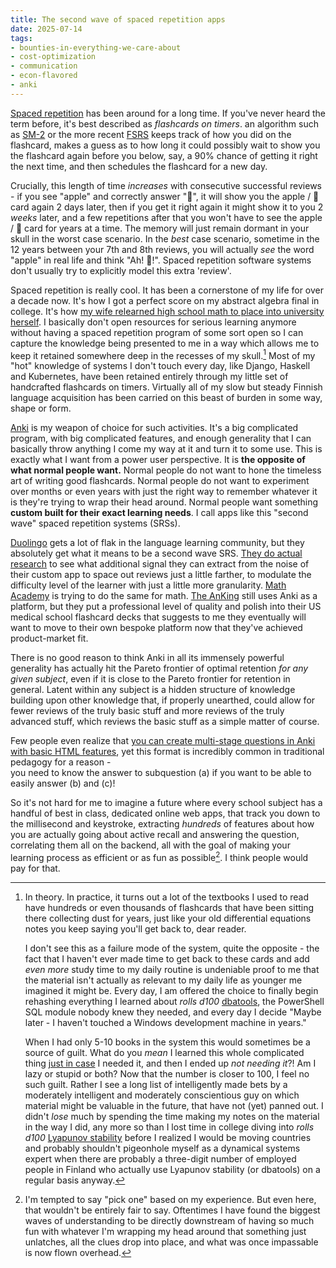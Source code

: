 ```yaml
---
title: The second wave of spaced repetition apps
date: 2025-07-14
tags: 
- bounties-in-everything-we-care-about
- cost-optimization
- communication
- econ-flavored
- anki
---
```



[Spaced repetition](gwern.net/spaced-repetition)
has been around for a long time.
If you've never heard the term before, it's best described as
*flashcards on timers*.
an algorithm such as 
[SM-2](https://github.com/thyagoluciano/sm2)
or the more recent
[FSRS](https://github.com/open-spaced-repetition/fsrs4anki)
keeps track of how you did on the flashcard,
makes a guess as to how long it could possibly wait
to show you the flashcard again before you below, say,
a 90% chance of getting it right the next time,
and then schedules the flashcard for a new day.

Crucially, this length of time *increases* with consecutive
successful reviews - if you see "apple" and correctly answer 
"🍎", it will show you the apple / 🍎 card again 2 days later,
then if you get it right again it might show it to you 2 *weeks*
later, and a few repetitions after that you won't have
to see the apple / 🍎 card for years at a time. The memory will
just remain dormant in your skull in the worst case scenario.
In the *best* case scenario, sometime in the 12 years between
your 7th and 8th reviews, you will actually *see* the word "apple"
in real life and think "Ah! 🍎!". Spaced repetition software systems
don't usually try to explicitly model this extra 'review'.

Spaced repetition is really cool. It has been a cornerstone of my
life for over a decade now. It's how I got a perfect score on my
abstract algebra final in college. It's how
[my wife relearned high school math to place into university herself](https://news.ycombinator.com/item?id=39053047).
I basically don't open resources for serious learning anymore without
having a spaced repetition program of some sort open so I can capture
the knowledge being presented to me in a way which allows me to keep
it retained somewhere deep in the recesses of my skull.[^1]
Most of my "hot" knowledge of systems I don't touch every day,
like Django, Haskell and Kubernetes, have been retained entirely through
my little set of handcrafted flashcards on timers.
Virtually all of my slow but steady Finnish language acquisition has
been carried on this beast of burden in some way, shape or form.

[Anki](https://apps.ankiweb.net/) is my weapon of choice for such
activities. It's a big complicated program, with big complicated
features, and enough generality that I can basically throw anything I
come my way at it and turn it to some use. This is exactly what I want
from a power user perspective. 
It is **the opposite of what normal people want.** Normal people do not
want to hone the timeless art of writing good flashcards. Normal people
do not want to experiment over months or even years with just the right
way to remember whatever it is they're trying to wrap their head around.
Normal people want something 
**custom built for their exact learning needs**. I call apps like this
"second wave" spaced repetition systems (SRSs).

[Duolingo](https://blog.duolingo.com/spaced-repetition-for-learning/)
gets a lot of flak in the language learning community, but they
absolutely get what it means to be a second wave SRS.
[They do actual research](https://research.duolingo.com/papers/settles.acl16.pdf)
to see what additional signal they can extract from the noise of their
custom app to space out reviews just a little farther, to modulate the
difficulty level of the learner with just a little more granularity.
[Math Academy](https://mathacademy.com/) is trying to do the same for
math.
[The AnKing](https://www.theanking.com/) still uses Anki as a platform,
but they put a professional level of quality and polish into their
US medical school flashcard decks that suggests to me they eventually will
want to move to their own bespoke platform now that they've achieved
product-market fit.

There is no good reason to think Anki in all its immensely powerful
generality has actually hit the Pareto frontier of optimal retention
*for any given subject*, even if it is close to the Pareto frontier
for retention in general. Latent within any subject is a hidden
structure of knowledge building upon other knowledge that, if properly
unearthed, could allow for fewer reviews of the truly basic stuff and
more reviews of the truly advanced stuff, which reviews the basic stuff
as a simple matter of course. 

Few people even realize that
[you can create multi-stage questions in Anki with basic HTML features](https://hiandrewquinn.github.io/til-site/posts/create-multi-stage-anki-card-answers-with-html-s-details-tag/), yet
this format is incredibly common in traditional pedagogy for a reason -  
you need to know the answer to subquestion (a) if you want to be able 
to easily answer (b) and (c)! 

So it's not hard for me to imagine a future
where every school subject has a handful of best in class, dedicated
online web apps, that track you down to the millisecond and keystroke,
extracting *hundreds* of features about how you are actually going about
active recall and answering the question, correlating them all on the
backend, all with the goal of making your learning process as
efficient or as fun as possible[^2]. I think people would pay for that.



[^1]: In theory. In practice, it turns out a lot of the textbooks I used
    to read have hundreds or even thousands of flashcards that have been
    sitting there collecting dust for years, just like your old
    differential equations notes you keep saying you'll get back to,
    dear reader. 

    I don't see this as a failure mode of the system, quite
    the opposite - the fact that I haven't ever made time to get back
    to these cards and add *even more* study time to my daily routine is
    undeniable proof to me that the material isn't actually as relevant
    to my daily life as younger me imagined it might be. Every day, I am
    offered the choice to finally begin rehashing everything I learned
    about *rolls d100* [dbatools](https://dbatools.io/), the PowerShell
    SQL module nobody knew they needed, and every day I decide "Maybe
    later - I haven't touched a Windows development machine in years."

    When I had only 5-10 books in the system this would sometimes be a
    source of guilt. What do you *mean* I learned this whole complicated
    thing
    [just in case](https://www.johndcook.com/blog/2010/03/03/just-in-case-versus-just-in-time/)
    I needed it, and then I ended up *not needing it*?! Am I lazy or
    stupid or both? Now that the number is closer to 100, I feel no
    such guilt. Rather I see a long list of intelligently made bets 
    by a moderately intelligent and moderately conscientious guy
    on which
    material might be valuable in the future, that have not (yet)
    panned out. I didn't *lose* much by spending the time
    making my notes on the material in the way I did, any more so than I
    lost time in college diving into *rolls d100*
    [Lyapunov stability](https://web.stanford.edu/class/ee363/lectures/lyap.pdf)
    before I realized I would be moving countries and probably shouldn't
    pigeonhole myself as a dynamical systems expert when there are
    probably a three-digit number of employed people in Finland who
    actually use Lyapunov stability (or dbatools) on a regular basis
    anyway.

[^2]: I'm tempted to say "pick one" based on my experience. But even
    here, that wouldn't be entirely fair to say.
    Oftentimes I have found the biggest waves of understanding to
    be directly downstream of having so much fun with whatever I'm
    wrapping my head around that something just unlatches, all the clues
    drop into place, and what was once impassable is now flown overhead.
